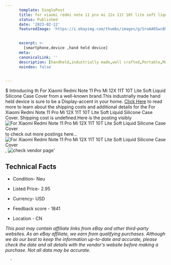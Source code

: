 ```yaml
---
      template: SinglePost
      title: for xiaomi redmi note 11 pro mi 12x 11t 10t lite soft liquid silicone case cover
      status: Published
      date: '2023-02-12'
      featuredImage: 'https://i.ebayimg.com/thumbs/images/g/SroAAOSwcB5geULs/s-l225.jpg'
       

      excerpt: >-
        [smartphone,device ,hand held device]
      meta:
      canonicalLink: ''
      description: [handheld,industrially made,well crafted,Portable,Mobile,Compact,Convenient,Lightweight,Maneuverable,Man-portable,Miniature,Carriable,Hand-held,Light,Holdable,Transportable,Mobile device,Pocket-sized,On-the-go,Wireless,Cordless,Compact size,Convenient size, smartphone,device ,hand held device]
      noindex: false
      

---
```

$
      Introducing th For Xiaomi Redmi Note 11 Pro Mi 12X 11T 10T Lite Soft Liquid Silicone Case Cover from a well-known brand.This industrially made hand held device is sure to be a Display-accent in your home. [Click Here](https://www.ebay.com/itm/284260523662?hash=item422f3f5e8e%3Ag%3ASroAAOSwcB5geULs&mkevt=1&mkcid=1&mkrid=711-53200-19255-0&campid=%253CePNCampaignId%253E&customid=%253CreferenceId%253E&toolid=10049) to read more to learn about the shipping costs and additional details for the For Xiaomi Redmi Note 11 Pro Mi 12X 11T 10T Lite Soft Liquid Silicone Case Cover. Shipping cost is undefined.Here is the posting visibly ![For Xiaomi Redmi Note 11 Pro Mi 12X 11T 10T Lite Soft Liquid Silicone Case Cover](https://i.ebayimg.com/thumbs/images/g/SroAAOSwcB5geULs/s-l225.jpg) to check out more postings here... ![For Xiaomi Redmi Note 11 Pro Mi 12X 11T 10T Lite Soft Liquid Silicone Case Cover](https://i.ebayimg.com/images/g/SroAAOSwcB5geULs/s-l960.jpg), ![check vendor page](https://origin-galleryplus.ebayimg.com/ws/web/284260523662_2_0_1/225x225.jpg,https://origin-galleryplus.ebayimg.com/ws/web/284260523662_3_0_1/225x225.jpg,https://origin-galleryplus.ebayimg.com/ws/web/284260523662_4_0_1/225x225.jpg,https://origin-galleryplus.ebayimg.com/ws/web/284260523662_5_0_1/225x225.jpg,https://origin-galleryplus.ebayimg.com/ws/web/284260523662_6_0_1/225x225.jpg,https://origin-galleryplus.ebayimg.com/ws/web/284260523662_7_0_1/225x225.jpg,https://origin-galleryplus.ebayimg.com/ws/web/284260523662_8_0_1/225x225.jpg,https://origin-galleryplus.ebayimg.com/ws/web/284260523662_9_0_1/225x225.jpg,https://origin-galleryplus.ebayimg.com/ws/web/284260523662_10_0_1/225x225.jpg)'

      

 ## Technical Facts 



     
      

 - Condition- Neu 


      

 - Listed Price- 2.95 


      

 - Currency- USD 


      

 - Feedback score - 1841 


      

 - Location - CN 


      
      

 *_This post may contain affiliate links from eBay and other third-party websites. As an eBay affiliate, we earn from qualifying purchases. Although we do our best to keep the information up-to-date and accurate, please check the date and all details with the vendor's website before making a purchase. Not all data may be accurate._*




      -
